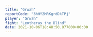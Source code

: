 ```yaml
---
title: "Grwah"
reportCode: "3hHY2MRKgrdDkTPj"
player: "Grwah"
fight: "Leotheras the Blind"
date: 2021-10-06T18:48:50.877000+00:00
---
```

